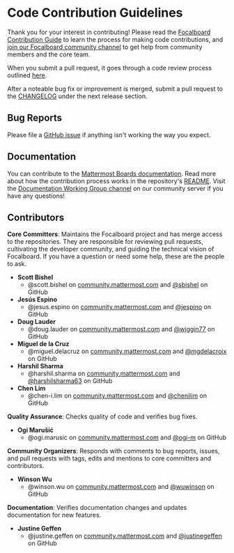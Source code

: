 # Code Contribution Guidelines

Thank you for your interest in contributing! Please read the [Focalboard Contribution Guide](https://developers.mattermost.com/contribute/focalboard/) to learn the process for making code contributions, and [join our Focalboard community channel](https://community.mattermost.com/core/channels/focalboard) to get help from community members and the core team.

When you submit a pull request, it goes through a code review process outlined [here](https://developers.mattermost.com/contribute/getting-started/code-review/).

After a noteable bug fix or improvement is merged, submit a pull request to the [CHANGELOG](CHANGELOG.md) under the next release section.

## Bug Reports

Please file a [GitHub issue](https://github.com/mattermost/focalboard/issues) if anything isn't working the way you expect.

## Documentation

You can contribute to the [Mattermost Boards documentation](https://docs.mattermost.com/guides/boards.html). Read more about how the contribution process works in the repository's [README](https://github.com/mattermost/docs/blob/master/README.md). Visit the [Documentation Working Group channel](https://community.mattermost.com/core/channels/dwg-documentation-working-group) on our community server if you have any questions!

## Contributors

**Core Committers**: Maintains the Focalboard project and has merge access to the repositories. They are responsible for reviewing pull requests, cultivating the developer community, and guiding the technical vision of Focalboard. If you have a question or need some help, these are the people to ask.

- **<a name="scott.bishel">Scott Bishel</a>**
    - @scott.bishel on [community.mattermost.com](https://community.mattermost.com/core/messages/@scott.bishel) and [@sbishel](https://github.com/sbishel) on GitHub
- **<a name="jesús.espino">Jesús Espino</a>**
    - @jesus.espino on [community.mattermost.com](https://community.mattermost.com/core/messages/@jesus.espino) and [@jespino](https://github.com/jespino) on GitHub
- **<a name="doug.lauder">Doug Lauder</a>**
    - @doug.lauder on [community.mattermost.com](https://community.mattermost.com/core/messages/@doug.lauder) and [@wiggin77](https://github.com/wiggin77) on GitHub
- **<a name="miguel.delacruz">Miguel de la Cruz</a>**
    - @miguel.delacruz on [community.mattermost.com](https://community.mattermost.com/core/messages/@miguel.delacruz) and [@mgdelacroix](https://github.com/mgdelacroix) on GitHub
- **<a name="harshil.sharma">Harshil Sharma</a>**
    - @harshil.sharma on [community.mattermost.com](https://community.mattermost.com/core/messages/@harshil.sharma) and [@harshilsharma63](https://github.com/harshilsharma63) on GitHub
- **<a name="chen.lim">Chen Lim</a>**
    - @chen-i.lim on [community.mattermost.com](https://community.mattermost.com/core/messages/@chen-i.lim) and [@chenilim](https://github.com/chenilim) on GitHub

**Quality Assurance**: Checks quality of code and verifies bug fixes.

- **<a name="ogi.marusic">Ogi Marušić</a>**
    - @ogi.marusic on [community.mattermost.com](https://community.mattermost.com/core/messages/@ogi.marusic) and [@ogi-m](https://github.com/ogi-m) on GitHub

**Community Organizers**: Responds with comments to bug reports, issues, and pull requests with tags, edits and mentions to core committers and contributors.

- **<a name="winson.wu">Winson Wu</a>**
    - @winson.wu on [community.mattermost.com](https://community.mattermost.com/core/messages/@winson.wu) and [@wuwinson](https://github.com/wuwinson) on GitHub

**Documentation**: Verifies documentation changes and updates documentation for new features.

- **<a name="justine.geffen">Justine Geffen</a>**
    - @justine.geffen on [community.mattermost.com](https://community.mattermost.com/core/messages/@justine.geffen) and [@justinegeffen ](https://github.com/justinegeffen) on GitHub
